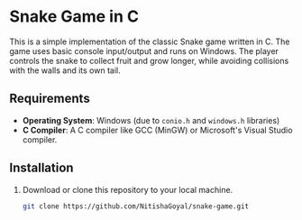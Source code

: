 # Snake Game in C

This is a simple implementation of the classic Snake game written in C. The game uses basic console input/output and runs on Windows. The player controls the snake to collect fruit and grow longer, while avoiding collisions with the walls and its own tail.

## Requirements

- **Operating System**: Windows (due to `conio.h` and `windows.h` libraries)
- **C Compiler**: A C compiler like GCC (MinGW) or Microsoft's Visual Studio compiler.

## Installation

1. Download or clone this repository to your local machine.

   ```bash
   git clone https://github.com/NitishaGoyal/snake-game.git
